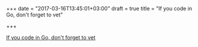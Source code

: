 +++
date = "2017-03-16T13:45:01+03:00"
draft = true
title = "If you code in Go, don't forget to vet"

+++

<p><a href="https://www.spreadsheetdb.io/blog/2017/03/if-you-code-in-go-dont-forget-to-vet">If you code in Go, don't forget to vet</a></p>
